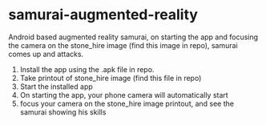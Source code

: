 # samurai-augmented-reality
Android based augmented reality samurai, on starting the app and focusing the camera on the stone_hire image (find this image in repo), samurai comes up and attacks.

1. Install the app using the .apk file in repo.
2. Take printout of stone_hire image (find this file in repo)
3. Start the installed app
4. On starting the app, your phone camera will automatically start
5. focus your camera on the stone_hire image printout, and see the samurai showing his skills
